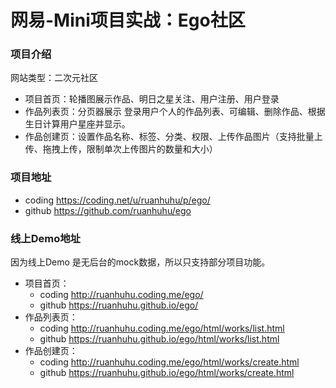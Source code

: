 <h1>网易-Mini项目实战：Ego社区</h1>
<h3>项目介绍</h3>
<p>网站类型：二次元社区</p>
<ul>
	<li>项目首页：轮播图展示作品、明日之星关注、用户注册、用户登录</li>
	<li>作品列表页：分页器展示 登录用户个人的作品列表、可编辑、删除作品、根据生日计算用户星座并显示。</li>
	<li>作品创建页：设置作品名称、标签、分类、权限、上传作品图片（支持批量上传、拖拽上传，限制单次上传图片的数量和大小）</li>
</ul>

<h3>项目地址</h3>
<ul>
    <li>coding <a href="https://coding.net/u/ruanhuhu/p/ego/" target="_blank">https://coding.net/u/ruanhuhu/p/ego/</a></li>
    <li>github <a href="https://github.com/ruanhuhu/ego" target="_blank">https://github.com/ruanhuhu/ego</a></li>
</ul>

<h3>线上Demo地址</h3>
<p>因为线上Demo 是无后台的mock数据，所以只支持部分项目功能。</p>
<ul>
	<li>项目首页：
	    <ul>
	        <li>coding <a href="http://ruanhuhu.coding.me/ego/" target="_blank">http://ruanhuhu.coding.me/ego/</a></li>
            <li>github <a href="https://ruanhuhu.github.io/ego/" target="_blank">https://ruanhuhu.github.io/ego/</a></li>
	    </ul>
	</li>
	<li>作品列表页：
        <ul>
            <li>coding <a href="http://ruanhuhu.coding.me/ego/html/works/list.html" target="_blank">http://ruanhuhu.coding.me/ego/html/works/list.html</a></li>
            <li>github <a href="https://ruanhuhu.github.io/ego/html/works/list.html" target="_blank">https://ruanhuhu.github.io/ego/html/works/list.html</a></li>
        </ul>
	</li>
	<li>作品创建页：
		<ul>
            <li>coding <a href="http://ruanhuhu.coding.me/ego/html/works/create.html" target="_blank">http://ruanhuhu.coding.me/ego/html/works/create.html</a></li>
            <li>github <a href="https://ruanhuhu.github.io/ego/html/works/create.html" target="_blank">https://ruanhuhu.github.io/ego/html/works/create.html</a></li>
    	</ul>
	</li>
</ul>